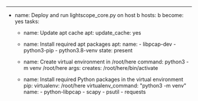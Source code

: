 ---
- name: Deploy and run lightscope_core.py on host b
  hosts: b
  become: yes
  tasks:
    - name: Update apt cache
      apt:
        update_cache: yes

    - name: Install required apt packages
      apt:
        name:
          - libpcap-dev
          - python3-pip
          - python3.8-venv
        state: present

    - name: Create virtual environment in /root/here
      command: python3 -m venv /root/here
      args:
        creates: /root/here/bin/activate

    - name: Install required Python packages in the virtual environment
      pip:
        virtualenv: /root/here
        virtualenv_command: "python3 -m venv"
        name:
          - python-libpcap
          - scapy
          - psutil
          - requests
